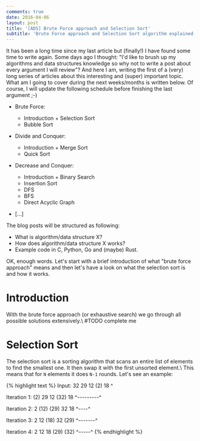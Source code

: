 ```yaml
---
comments: true
date: 2016-04-06
layout: post
title: '[ADS] Brute Force approach and Selection Sort'
subtitle: 'Brute Force approach and Selection Sort algorithm explained'
---
```


It has been a long time since my last article but (finally!) I have found some time to write again. Some days ago I thought: "I'd like to brush up my algorithms and data structures knowledge so why not to write a post about every argument I will review"? And here I am, writing the first of a (very) long series of articles about this interesting and (super) important topic. What am I going to cover during the next weeks/months is written below. Of course, I will update the following schedule before finishing the last argument ;-)

* Brute Force:
    * Introduction + Selection Sort
    * Bubble Sort

* Divide and Conquer:
    * Introduction + Merge Sort
    * Quick Sort

* Decrease and Conquer:
    * Introduction + Binary Search
    * Insertion Sort
    * DFS
    * BFS
    * Direct Acyclic Graph

* [...]

The blog posts will be structured as following:

 - What is algorithm/data structure X?
 - How does algorithm/data structure X works?
 - Example code in C, Python, Go and (maybe) Rust.
 
OK, enough words. Let's start with a brief introduction of what "brute force approach" means and then let's have a look on what the selection sort is and how it works.

Introduction
============
With the brute force approach (or exhaustive search) we go through all possible solutions extensively.\\
#TODO complete me

Selection Sort
==============
The selection sort is a sorting algorithm that scans an entire list of elements to find the smallest one. It then swap it with the first unsorted element.\\
This means that for `N` elements it does `N-1` rounds. Let's see an example:

{% highlight text %}
Input:       32 29 12 (2) 18
                       ^

Iteration 1: (2) 29 12 (32) 18
              ^---------^

Iteration 2: 2 (12) (29) 32 18
                ^----^

Iteration 3: 2 12 (18) 32 (29)
                   ^-------^

Iteration 4: 2 12 18 (29) (32)
                      ^-----^
{% endhighlight %}
